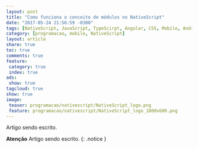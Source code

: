 ```yaml
---
layout: post
title: "Como funciona o conceito de módulos no NativeScript"
date: "2017-05-24 21:56:59 -0300"
tags: [NativeScript, JavaScript, TypeScirpt, Angular, CSS, Mobile, Android, iOS, Programação, Telerik, NPM, NodeJS]
category: [programacao, mobile, NativeScript]
layout: article
share: true
toc: true
comments: true
feature:
 category: true
 index: true
ads:
 show: true
tagcloud: true
show: true
image:
 teaser: programacao/nativescript/NativeScript_logo.png
 feature: programacao/nativescript/NativeScript_logo_1800x600.png
---
```


Artigo sendo escrito.

<!--more-->


**Atenção** Artigo sendo escrito.
{: .notice }
